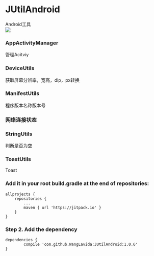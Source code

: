 # JUtilAndroid
Android工具  
[![](https://jitpack.io/v/WangLavida/JUtilAndroid.svg)](https://jitpack.io/#WangLavida/JUtilAndroid) 
### AppActivityManager
   管理Acitviy
### DeviceUtils  
获取屏幕分辨率，宽高，dip，px转换
### ManifestUtils   
 程序版本名称版本号
### 网络连接状态
### StringUtils 
 判断是否为空
### ToastUtils 
  Toast
  
### Add it in your root build.gradle at the end of repositories:

	allprojects {
		repositories {
			...
			maven { url 'https://jitpack.io' }
		}
	}

### Step 2. Add the dependency

	dependencies {
	        compile 'com.github.WangLavida:JUtilAndroid:1.0.6'
	}


